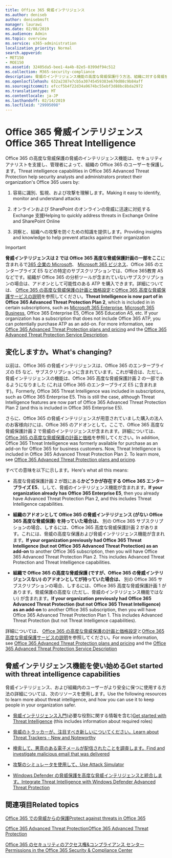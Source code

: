 ```yaml
---
title: Office 365 脅威インテリジェンス
ms.author: deniseb
author: denisebmsft
manager: laurawi
ms.date: 02/08/2019
ms.audience: Admin
ms.topic: overview
ms.service: o365-administration
localization_priority: Normal
search.appverid:
- MET150
- MOE150
ms.assetid: 32405da5-bee1-4a4b-82e5-8399df94c512
ms.collection: M365-security-compliance
description: 脅威のインテリジェンス機能の高度な脅威保護行う方法、組織に対する脅威を調査、マルウェア、フィッシング、および Office 365 がお客様に代わって、検出されたその他の攻撃への対応、および脅威の評価指標の検索を確認します。
ms.openlocfilehash: 632a2387e7cb5a30745459383e670d08c9b84aff
ms.sourcegitcommit: efccf5b4f22d34a9674bc55ebf3d88bc8bda2972
ms.translationtype: MT
ms.contentlocale: ja-JP
ms.lasthandoff: 02/14/2019
ms.locfileid: "29995098"
---
```

# <a name="office-365-threat-intelligence"></a><span data-ttu-id="fe1d2-103">Office 365 脅威インテリジェンス</span><span class="sxs-lookup"><span data-stu-id="fe1d2-103">Office 365 Threat Intelligence</span></span>

<span data-ttu-id="fe1d2-104">Office 365 の高度な脅威保護の脅威のインテリジェンス機能は、セキュリティ アナリストを支援し、管理者によって、組織の Office 365 のユーザーを保護します。</span><span class="sxs-lookup"><span data-stu-id="fe1d2-104">Threat intelligence capabilities in Office 365 Advanced Threat Protection help security analysts and administrators protect their organization's Office 365 users by:</span></span>
  
1. <span data-ttu-id="fe1d2-105">容易に識別、監視、および攻撃を理解します。</span><span class="sxs-lookup"><span data-stu-id="fe1d2-105">Making it easy to identify, monitor and understand attacks</span></span>
    
2. <span data-ttu-id="fe1d2-106">オンラインおよび SharePoint のオンラインの脅威に迅速に対処する Exchange 支援</span><span class="sxs-lookup"><span data-stu-id="fe1d2-106">Helping to quickly address threats in Exchange Online and SharePoint Online</span></span>
    
3. <span data-ttu-id="fe1d2-107">洞察と、組織への攻撃を防ぐための知識を提供します。</span><span class="sxs-lookup"><span data-stu-id="fe1d2-107">Providing insights and knowledge to help prevent attacks against their organization</span></span>
    
> [!IMPORTANT]
> <span data-ttu-id="fe1d2-p101">**脅威インテリジェンスは 2 では Office 365 高度な脅威保護計画の一部をここ**に含まれるで[365 企業の Microsoft](https://www.microsoft.com/microsoft-365/enterprise/home)、 [Microsoft 365 ビジネス](https://www.microsoft.com/microsoft-365/business)、Office 365 のエンタープライズ E5 などの特定のサブスクリプションでは、Office 365教育 A5 などです。組織が Office 365 の分析ツールが含まれていないサブスクリプションの場合は、アドオンとして可能性のある ATP を購入できます。詳細については、 [Office 365 の高度な脅威保護の計画と価格設定](https://products.office.com/exchange/advance-threat-protection)と[Office 365 高度な脅威保護サービスの説明](https://docs.microsoft.com/en-us/office365/servicedescriptions/office-365-advanced-threat-protection-service-description#whats-new-in-office-365-advanced-threat-protection-atp)を参照してください。</span><span class="sxs-lookup"><span data-stu-id="fe1d2-p101">**Threat Intelligence is now part of in Office 365 Advanced Threat Protection Plan 2**, which is included in in certain subscriptions, such as [Microsoft 365 Enterprise](https://www.microsoft.com/microsoft-365/enterprise/home), [Microsoft 365 Business](https://www.microsoft.com/microsoft-365/business), Office 365 Enterprise E5, Office 365 Education A5, etc. If your organization has a subscription that does not include Office 365 ATP, you can potentially purchase ATP as an add-on. For more information, see [Office 365 Advanced Threat Protection plans and pricing](https://products.office.com/exchange/advance-threat-protection) and the [Office 365 Advanced Threat Protection Service Description](https://docs.microsoft.com/en-us/office365/servicedescriptions/office-365-advanced-threat-protection-service-description#whats-new-in-office-365-advanced-threat-protection-atp).</span></span> 
  
## <a name="whats-changing"></a><span data-ttu-id="fe1d2-110">変化しますか。</span><span class="sxs-lookup"><span data-stu-id="fe1d2-110">What's changing?</span></span>

<span data-ttu-id="fe1d2-p102">以前は、Office 365 の脅威インテリジェンスは、Office 365 のエンタープライズの E5 など、サブスクリプションに含まれています。これが場合は、ただし、脅威インテリジェンスの機能は、Office 365 高度な脅威保護計画 2 の一部であるようになりました (これは Office 365 のエンタープライズ E5 に含まれます)。</span><span class="sxs-lookup"><span data-stu-id="fe1d2-p102">Formerly, Office 365 Threat Intelligence was included in subscriptions, such as Office 365 Enterprise E5. This is still the case, although Threat Intelligence features are now part of Office 365 Advanced Threat Protection Plan 2 (and this is included in Office 365 Enterprise E5).</span></span> 

<span data-ttu-id="fe1d2-p103">さらに、Office 365 の脅威インテリジェンスが用意されていました購入の法人のお客様向けには、Office 365 のアドオンとして。ここで、Office 365 高度な脅威保護計画 2 で脅威のインテリジェンスが含まれます。詳細については、 [Office 365 の高度な脅威保護の計画と価格](https://products.office.com/exchange/advance-threat-protection)を参照してください。</span><span class="sxs-lookup"><span data-stu-id="fe1d2-p103">In addition, Office 365 Threat Intelligence was formerly available for purchase as an add-on for Office 365 for business customers. Now, Threat Intelligence is included in Office 365 Advanced Threat Protection Plan 2. To learn more, see [Office 365 Advanced Threat Protection plans and pricing](https://products.office.com/exchange/advance-threat-protection).</span></span>

<span data-ttu-id="fe1d2-116">すべての意味を以下に示します。</span><span class="sxs-lookup"><span data-stu-id="fe1d2-116">Here's what all this means:</span></span>

- <span data-ttu-id="fe1d2-117">高度な脅威保護計画 2 が既にある**かどうかが存在する Office 365 エンタープライズ E5**、しして、脅威のインテリジェンス機能が含まれます。</span><span class="sxs-lookup"><span data-stu-id="fe1d2-117">**If your organization already has Office 365 Enterprise E5**, then you already have Advanced Threat Protection Plan 2, and this includes Threat Intelligence capabilities.</span></span>

- <span data-ttu-id="fe1d2-p104">**組織のアドオンとして Office 365 の脅威インテリジェンス (がない Office 365 高度な脅威保護) を持っていた場合は、** 別の Office 365 サブスクリプションの場合、しするには、Office 365 高度な脅威保護計画 2 があります。これには、脅威の高度な保護および脅威インテリジェンス機能が含まれます。</span><span class="sxs-lookup"><span data-stu-id="fe1d2-p104">**If your organization previously had Office 365 Threat Intelligence (but not Office 365 Advanced Threat Protection) as an add-on** to another Office 365 subscription, then you will have Office 365 Advanced Threat Protection Plan 2. This includes Advanced Threat Protection and Threat Intelligence capabilities.</span></span> 

- <span data-ttu-id="fe1d2-p105">**組織で Office 365 の高度な脅威保護 (ですが、Office 365 の脅威インテリジェンスない) のアドオンとしてが持っていた場合は、** 別の Office 365 サブスクリプションの場合、しするには、Office 365 高度な脅威保護計画 1 があります。脅威保護の高度な (ただし、脅威のインテリジェンス機能ではない) が含まれます。</span><span class="sxs-lookup"><span data-stu-id="fe1d2-p105">**If your organization previously had Office 365 Advanced Threat Protection (but not Office 365 Threat Intelligence) as an add-on** to another Office 365 subscription, then you will have Office 365 Advanced Threat Protection Plan 1. This includes Advanced Threat Protection (but not Threat Intelligence capabilities).</span></span>

<span data-ttu-id="fe1d2-122">詳細については、 [Office 365 の高度な脅威保護の計画と価格設定](https://products.office.com/exchange/advance-threat-protection)と[Office 365 高度な脅威保護サービスの説明](https://docs.microsoft.com/en-us/office365/servicedescriptions/office-365-advanced-threat-protection-service-description#whats-new-in-office-365-advanced-threat-protection-atp)を参照してください。</span><span class="sxs-lookup"><span data-stu-id="fe1d2-122">For more information, see [Office 365 Advanced Threat Protection plans and pricing](https://products.office.com/exchange/advance-threat-protection) and the [Office 365 Advanced Threat Protection Service Description](https://docs.microsoft.com/en-us/office365/servicedescriptions/office-365-advanced-threat-protection-service-description#whats-new-in-office-365-advanced-threat-protection-atp)</span></span>

## <a name="get-started-with-threat-intelligence-capabilities"></a><span data-ttu-id="fe1d2-123">脅威インテリジェンス機能を使い始める</span><span class="sxs-lookup"><span data-stu-id="fe1d2-123">Get started with threat intelligence capabilities</span></span>

<span data-ttu-id="fe1d2-124">脅威インテリジェンス、および組織内のユーザーがより安全に保つに使用する方法の詳細については、次のリソースを使用します。</span><span class="sxs-lookup"><span data-stu-id="fe1d2-124">Use the following resources to learn more about threat intelligence, and how you can use it to keep people in your organization safer.</span></span>
  
- <span data-ttu-id="fe1d2-125">[脅威インテリジェンス入門](get-started-with-ti.md)(必要な役割に関する情報を含む)</span><span class="sxs-lookup"><span data-stu-id="fe1d2-125">[Get started with Threat Intelligence](get-started-with-ti.md) (this includes information about required roles)</span></span> 
    
- [<span data-ttu-id="fe1d2-126">脅威のトラッカーが、注目すべき新しいについてください。</span><span class="sxs-lookup"><span data-stu-id="fe1d2-126">Learn about Threat Trackers - New and Noteworthy</span></span>](threat-trackers.md)
    
- [<span data-ttu-id="fe1d2-127">検索して、悪意のある電子メールが配信されたことを調査します。</span><span class="sxs-lookup"><span data-stu-id="fe1d2-127">Find and investigate malicious email that was delivered</span></span>](investigate-malicious-email-that-was-delivered.md)
    
- [<span data-ttu-id="fe1d2-128">攻撃のシミュレータを使用して、</span><span class="sxs-lookup"><span data-stu-id="fe1d2-128">Use Attack Simulator</span></span>](attack-simulator.md)
    
- [<span data-ttu-id="fe1d2-129">Windows Defender の脅威保護を高度な脅威インテリジェンスと統合します。</span><span class="sxs-lookup"><span data-stu-id="fe1d2-129">Integrate Threat Intelligence with Windows Defender Advanced Threat Protection</span></span>](integrate-office-365-ti-with-wdatp.md)
    
## <a name="related-topics"></a><span data-ttu-id="fe1d2-130">関連項目</span><span class="sxs-lookup"><span data-stu-id="fe1d2-130">Related topics</span></span>

[<span data-ttu-id="fe1d2-131">Office 365 での脅威からの保護</span><span class="sxs-lookup"><span data-stu-id="fe1d2-131">Protect against threats in Office 365</span></span>](protect-against-threats.md)
  
[<span data-ttu-id="fe1d2-132">Office 365 Advanced Threat Protection</span><span class="sxs-lookup"><span data-stu-id="fe1d2-132">Office 365 Advanced Threat Protection</span></span>](office-365-atp.md)
  
[<span data-ttu-id="fe1d2-133">Office 365 のセキュリティのアクセス権&amp;コンプライアンス センター</span><span class="sxs-lookup"><span data-stu-id="fe1d2-133">Permissions in the Office 365 Security &amp; Compliance Center</span></span>](permissions-in-the-security-and-compliance-center.md)
  

